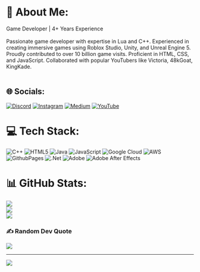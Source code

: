 # 💫 About Me:
Game Developer | 4+ Years Experience<br><br>Passionate game developer with expertise in Lua and C++. Experienced in creating immersive games using Roblox Studio, Unity, and Unreal Engine 5. Proudly contributed to over 10 billion game visits. Proficient in HTML, CSS, and JavaScript. Collaborated with popular YouTubers like Victoria, 48kGoat, KingKade.<br><br>


## 🌐 Socials:
[![Discord](https://img.shields.io/badge/Discord-%237289DA.svg?logo=discord&logoColor=white)](https://discord.gg/discord.gg/hd) [![Instagram](https://img.shields.io/badge/Instagram-%23E4405F.svg?logo=Instagram&logoColor=white)](https://instagram.com/_yuvi_I_) [![Medium](https://img.shields.io/badge/Medium-12100E?logo=medium&logoColor=white)](https://medium.com/@_imyuvi) [![YouTube](https://img.shields.io/badge/YouTube-%23FF0000.svg?logo=YouTube&logoColor=white)](https://youtube.com/@https://www.youtube.com/@_imyuvi) 

# 💻 Tech Stack:
![C++](https://img.shields.io/badge/c++-%2300599C.svg?style=for-the-badge&logo=c%2B%2B&logoColor=white) ![HTML5](https://img.shields.io/badge/html5-%23E34F26.svg?style=for-the-badge&logo=html5&logoColor=white) ![Java](https://img.shields.io/badge/java-%23ED8B00.svg?style=for-the-badge&logo=openjdk&logoColor=white) ![JavaScript](https://img.shields.io/badge/javascript-%23323330.svg?style=for-the-badge&logo=javascript&logoColor=%23F7DF1E) ![Google Cloud](https://img.shields.io/badge/GoogleCloud-%234285F4.svg?style=for-the-badge&logo=google-cloud&logoColor=white) ![AWS](https://img.shields.io/badge/AWS-%23FF9900.svg?style=for-the-badge&logo=amazon-aws&logoColor=white) ![GithubPages](https://img.shields.io/badge/github%20pages-121013?style=for-the-badge&logo=github&logoColor=white) ![.Net](https://img.shields.io/badge/.NET-5C2D91?style=for-the-badge&logo=.net&logoColor=white) ![Adobe](https://img.shields.io/badge/adobe-%23FF0000.svg?style=for-the-badge&logo=adobe&logoColor=white) ![Adobe After Effects](https://img.shields.io/badge/Adobe%20After%20Effects-9999FF.svg?style=for-the-badge&logo=Adobe%20After%20Effects&logoColor=white)
# 📊 GitHub Stats:
![](https://github-readme-stats.vercel.app/api?username=lmyuvi&theme=nightowl&hide_border=false&include_all_commits=false&count_private=false)<br/>
![](https://github-readme-streak-stats.herokuapp.com/?user=lmyuvi&theme=nightowl&hide_border=false)<br/>
![](https://github-readme-stats.vercel.app/api/top-langs/?username=lmyuvi&theme=nightowl&hide_border=false&include_all_commits=false&count_private=false&layout=compact)

### ✍️ Random Dev Quote
![](https://quotes-github-readme.vercel.app/api?type=horizontal&theme=radical)

---
[![](https://visitcount.itsvg.in/api?id=lmyuvi&icon=0&color=0)](https://visitcount.itsvg.in)

<!-- Proudly created with GPRM ( https://gprm.itsvg.in ) -->
